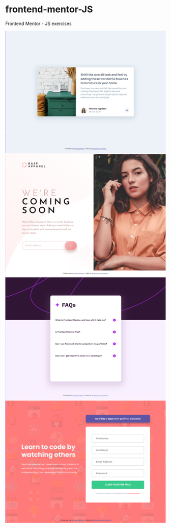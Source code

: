 # frontend-mentor-JS
 Frontend Mentor - JS exercises
 
![](article-preview-component/images/screenshot-1.png)
![](base-apparel-coming-soon/images/screenshot-1.png)
![](faq-accordion/assets/images/screenshot-1.png)
![](intro-component-with-signup-form/images/screenshot-1.png)
 
